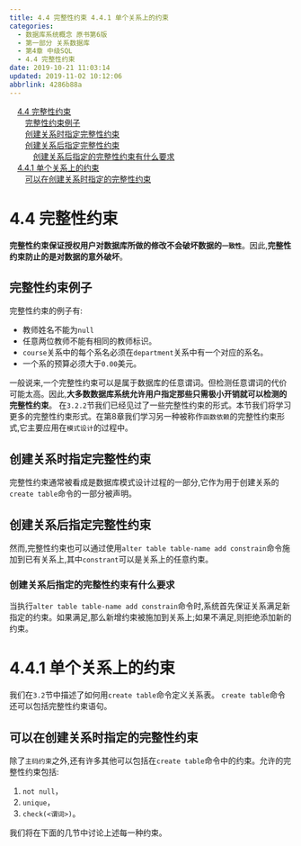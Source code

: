 ```yaml
---
title: 4.4 完整性约束 4.4.1 单个关系上的约束
categories: 
  - 数据库系统概念 原书第6版
  - 第一部分 关系数据库
  - 第4章 中级SQL
  - 4.4 完整性约束
date: 2019-10-21 11:03:14
updated: 2019-11-02 10:12:06
abbrlink: 4286b88a
---
```

<div id='my_toc'><a href="/ReadingNotes/4286b88a/#4.4-完整性约束" class="header_1">4.4 完整性约束</a><br><a href="/ReadingNotes/4286b88a/#完整性约束例子" class="header_2">完整性约束例子</a><br><a href="/ReadingNotes/4286b88a/#创建关系时指定完整性约束" class="header_2">创建关系时指定完整性约束</a><br><a href="/ReadingNotes/4286b88a/#创建关系后指定完整性约束" class="header_2">创建关系后指定完整性约束</a><br><a href="/ReadingNotes/4286b88a/#创建关系后指定的完整性约束有什么要求" class="header_3">创建关系后指定的完整性约束有什么要求</a><br><a href="/ReadingNotes/4286b88a/#4.4.1-单个关系上的约束" class="header_1">4.4.1 单个关系上的约束</a><br><a href="/ReadingNotes/4286b88a/#可以在创建关系时指定的完整性约束" class="header_2">可以在创建关系时指定的完整性约束</a><br></div>
<style>
    .header_1{
        margin-left: 1em;
    }
    .header_2{
        margin-left: 2em;
    }
    .header_3{
        margin-left: 3em;
    }
    .header_4{
        margin-left: 4em;
    }
    .header_5{
        margin-left: 5em;
    }
    .header_6{
        margin-left: 6em;
    }
</style>
<!--more-->
<script>if (navigator.platform.search('arm')==-1){document.getElementById('my_toc').style.display = 'none';}
var e,p = document.getElementsByTagName('p');while (p.length>0) {e = p[0];e.parentElement.removeChild(e);}
</script>

<!--end-->
<!--SSTStart-->
# 4.4 完整性约束 #
**完整性约束保证授权用户对数据库所做的修改不会破坏数据的`一致性`**。因此,**完整性约束防止的是对数据的意外破坏**。
## 完整性约束例子 ##
完整性约束的例子有:
- 教师姓名不能为`null`
- 任意两位教师不能有相同的教师标识。
- `course`关系中的每个系名必须在`department`关系中有一个对应的系名。
- 一个系的预算必须大于`0.00`美元。

一般说来,一个完整性约束可以是属于数据库的任意谓词。但检测任意谓词的代价可能太高。因此,**大多数数据库系统允许用户指定那些只需极小开销就可以检测的完整性约束**。
在`3.2.2`节我们已经见过了一些完整性约束的形式。本节我们将学习更多的完整性约束形式。在第8章我们学习另一种被称作`函数依赖`的完整性约束形式,它主要应用在`模式设计`的过程中。
## 创建关系时指定完整性约束 ##
完整性约束通常被看成是数据库模式设计过程的一部分,它作为用于创建关系的`create table`命令的一部分被声明。
## 创建关系后指定完整性约束 ##
然而,完整性约束也可以通过使用`alter table table-name add constrain`命令施加到已有关系上,其中`constrant`可以是关系上的任意约束。
### 创建关系后指定的完整性约束有什么要求 ###
当执行`alter table table-name add constrain`命令时,系统首先保证关系满足新指定的约束。如果满足,那么新增约束被施加到关系上;如果不满足,则拒绝添加新的约束。
# 4.4.1 单个关系上的约束 #
我们在`3.2`节中描述了如何用`create table`命令定义关系表。 `create table`命令还可以包括完整性约束语句。
## 可以在创建关系时指定的完整性约束 ##
除了`主码约束`之外,还有许多其他可以包括在`create table`命令中的约束。允许的完整性约束包括:
1. `not null`，
2. `unique`，
3. `check(<谓词>)`。

我们将在下面的几节中讨论上述每一种约束。
<!--SSTStop-->

